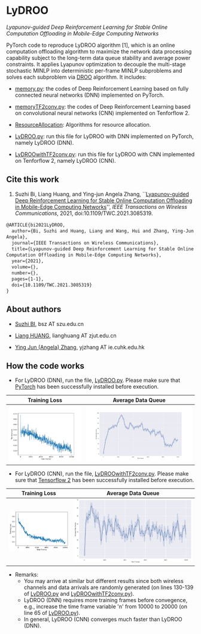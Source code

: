 # LyDROO

*Lyapunov-guided Deep Reinforcement Learning for Stable Online Computation Offloading in Mobile-Edge Computing Networks*

PyTorch code to reproduce LyDROO algorithm [1], which is an online computation offloading algorithm to maximize the network data processing capability subject to the long-term data queue stability and average power constraints. It applies Lyapunov optimization to
decouple the multi-stage stochastic MINLP into deterministic per-frame MINLP subproblems and solves each subproblem via [DROO](https://github.com/revenol/DROO) algorithm. It includes:

- [memory.py](memory.py): the codes of Deep Reinforcement Learning based on fully connected neural networks (DNN) implemented on PyTorch.
- [memoryTF2conv.py](memoryTF2conv.py): the codes of Deep Reinforcement Learning based on convolutional neural networks (CNN) implemented on Tenforflow 2.

- [ResourceAllocation](ResourceAllocation.py): Algorithms for resource allocation.

- [LyDROO.py](LyDROO.py): run this file for LyDROO with DNN implemented on PyTorch, namely LyDROO (DNN).
- [LyDROOwithTF2conv.py](LyDROOwithTF2conv.py): run this file for LyDROO with CNN implemented on Tenforflow 2, namely LyDROO (CNN).

## Cite this work

1. Suzhi Bi, Liang Huang, and Ying-jun Angela Zhang, ``[Lyapunov-guided Deep Reinforcement Learning for Stable Online Computation Offloading in Mobile-Edge Computing Networks](https://ieeexplore.ieee.org/document/9449944)'', *IEEE Transactions on Wireless Communications*, 2021, doi:10.1109/TWC.2021.3085319.

```
@ARTICLE{bi2021LyDROO,  
  author={Bi, Suzhi and Huang, Liang and Wang, Hui and Zhang, Ying-Jun Angela},
  journal={IEEE Transactions on Wireless Communications},
  title={Lyapunov-guided Deep Reinforcement Learning for Stable Online Computation Offloading in Mobile-Edge Computing Networks},
  year={2021},
  volume={},
  number={},
  pages={1-1},
  doi={10.1109/TWC.2021.3085319}
}
```

## About authors

- [Suzhi BI](https://scholar.google.com/citations?user=uibqC-0AAAAJ), bsz AT szu.edu.cn

- [Liang HUANG](https://scholar.google.com/citations?user=NifLoZ4AAAAJ), lianghuang AT zjut.edu.cn

- [Ying Jun (Angela) Zhang](https://scholar.google.com/citations?user=iOb3wocAAAAJ), yjzhang AT ie.cuhk.edu.hk


## How the code works

- For LyDROO (DNN), run the file, [LyDROO.py](LyDROO.py). Please make sure that [PyTorch](https://pytorch.org/get-started/locally/) has been successfully installed before execution.

| Training Loss            |  Average Data Queue |
| :------------------------: | :------------------------: |
|![](img/trainingLoss.png)  |  ![](img/AverageDataQueue.png)|


- For LyDROO (CNN), run the file, [LyDROOwithTF2conv.py](LyDROOwithTF2conv.py). Please make sure that [Tensorflow 2](https://www.tensorflow.org/install) has been successfully installed before execution.

| Training Loss            |  Average Data Queue |
| :-------------------------:|:-------------------------: |
|![](img/trainingLossCNN.png)  |  ![](img/AverageDataQueueCNN.png) |

- Remarks:
  - You may arrive at similar but different results since both wireless channels and data arrivals are randomly generated (on lines 130-139 of [LyDROO.py](LyDROO.py) and [LyDROOwithTF2conv.py](LyDROOwithTF2conv.py)).
  - LyDROO (DNN) requires more training frames before convegence, e.g., increase the time frame variable 'n' from 10000 to 20000 (on line 65 of [LyDROO.py](LyDROO.py)).
  - In general, LyDROO (CNN) converges much faster than LyDROO (DNN).
